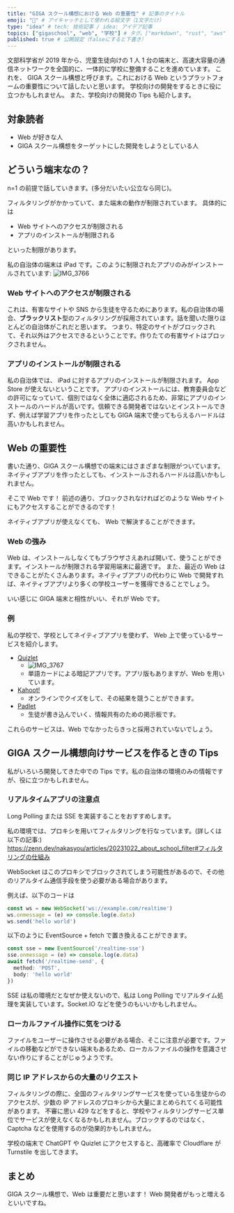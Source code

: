 ```yaml
---
title: "GIGA スクール構想における Web の重要性" # 記事のタイトル
emoji: "🏫" # アイキャッチとして使われる絵文字（1文字だけ）
type: "idea" # tech: 技術記事 / idea: アイデア記事
topics: ["gigaschool", "web", "学校"] # タグ。["markdown", "rust", "aws"]のように指定する
published: true # 公開設定（falseにすると下書き）
---
```

文部科学省が 2019 年から、児童生徒向けの 1 人 1 台の端末と、高速大容量の通信ネットワークを全国的に、一体的に学校に整備することを進めています。
これを、 GIGA スクール構想と呼びます。これにおける Web というプラットフォームの重要性について話したいと思います。
学校向けの開発をするときに役に立つかもしれません。
また、学校向けの開発の Tips も紹介します。

## 対象読者

* Web が好きな人
* GIGA スクール構想をターゲットにした開発をしようとしている人

## どういう端末なの？
n=1 の前提で話していきます。(多分だいたい公立なら同じ)。

フィルタリングがかかっていて、また端末の動作が制限されています。
具体的には
* Web サイトへのアクセスが制限される
* アプリのインストールが制限される

といった制限があります。

私の自治体の端末は iPad です。このように制限されたアプリのみがインストールされています:
![IMG_3766](https://github.com/user-attachments/assets/6bed9f07-4b02-4320-9071-2fb0c38d8aaa)

### Web サイトへのアクセスが制限される

これは、有害なサイトや SNS から生徒を守るためにあります。私の自治体の場合、**ブラックリスト**型のフィルタリングが採用されています。話を聞いた限りほとんどの自治体がこれだと思います。
つまり、特定のサイトがブロックされて、それ以外はアクセスできるということです。作りたての有害サイトはブロックされません。

### アプリのインストールが制限される

私の自治体では、 iPad に対するアプリのインストールが制限されます。 App Store が使えないということです。
アプリのインストールには、教育委員会などの許可になっていて、個別ではなく全体に適応されるため、非常にアプリのインストールのハードルが高いです。信頼できる開発者ではないとインストールできず、例えば学習アプリを作ったとしても GIGA 端末で使ってもらえるハードルは高いかもしれません。

## Web の重要性

書いた通り、GIGA スクール構想での端末にはさまざまな制限がついています。ネイティブアプリを作ったとしても、インストールされるハードルは高いかもしれません。

そこで Web です！
前述の通り、ブロックされなければどのような Web サイトにもアクセスすることができるのです！

ネイティブアプリが使えなくても、 Web で解決することができます。

### Web の強み

Web は、インストールしなくてもブラウザさえあれば開いて、使うことができます。インストールが制限される学習用端末に最適です。
また、最近の Web はできることがたくさんあります。ネイティブアプリの代わりに Web で開発すれば、ネイティブアプリより多くの学校ユーザーを獲得できることでしょう。

いい感じに GIGA 端末と相性がいい、それが Web です。

### 例
私の学校で、学校としてネイティブアプリを使わず、 Web 上で使っているサービスを紹介します。

* [Quizlet](https://quizlet.com)
  * ![IMG_3767](https://github.com/user-attachments/assets/c6531c74-e4eb-430f-8e25-a9e4973ac8b0)
  * 単語カードによる暗記アプリです。アプリ版もありますが、Web を用いています。
* [Kahoot!](https://kahoot.it)
  * オンラインでクイズをして、その結果を競うことができます。
* [Padlet](https://padlet.com)
  * 生徒が書き込んでいく、情報共有のための掲示板です。

これらのサービスは、Web でなかったらきっと採用されていないでしょう。

## GIGA スクール構想向けサービスを作るときの Tips

私がいろいろ開発してきた中での Tips です。私の自治体の環境のみの情報ですが、役に立つかもしれません。

### リアルタイムアプリの注意点

Long Polling または SSE を実装することをおすすめします。

私の環境では、プロキシを用いてフィルタリングを行なっています。(詳しくは以下の記事:)
https://zenn.dev/nakasyou/articles/20231022_about_school_filter#フィルタリングの仕組み

WebSocket はこのプロキシでブロックされてしまう可能性があるので、その他のリアルタイム通信手段を使う必要がある場合があります。

例えば、以下のコードは
```ts
const ws = new WebSocket('ws://example.com/realtime')
ws.onmessage = (e) => console.log(e.data)
ws.send('hello world')
```
以下のように EventSource + fetch で置き換えることができます。
```ts
const sse = new EventSource('/realtime-sse')
sse.onmessage = (e) => console.log(e.data)
await fetch('/realtime-send', {
  method: 'POST',
  body: 'hello world'
})
```

SSE は私の環境だとなぜか使えないので、私は Long Polling でリアルタイム処理を実装しています。Socket.IO などを使うのもいいかもしれません。

### ローカルファイル操作に気をつける

ファイルをユーザーに操作させる必要がある場合、そこに注意が必要です。ファイルの移動などができない端末もあるため、ローカルファイルの操作を意識させない作りにすることがじゅうようです。

### 同じ IP アドレスからの大量のリクエスト

フィルタリングの際に、全国のフィルタリングサービスを使っている生徒からのアクセスが、少数の IP アドレスのプロキシから大量にまとめられてくる可能性があります。
不審に思い 429 などをすると、学校やフィルタリングサービス単位でサービスが使えなくなるかもしれません。ブロックするのではなく、Captcha などを使用するのが効果的かもしれません。

学校の端末で ChatGPT や Quizlet にアクセスすると、高確率で Cloudflare が Turnstile を出してきます。

## まとめ
GIGA スクール構想で、Web は重要だと思います！
Web 開発者がもっと増えるといいですね。

